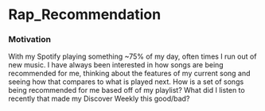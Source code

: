 # Rap_Recommendation

### Motivation
  With my Spotify playing something ~75% of my day, often times I run out of new music. I have always been interested in how songs are being recommended for me, thinking about the features of my current song and seeing how that compares to what is played next. How is a set of songs being recommended for me based off of my playlist? What did I listen to recently that made my Discover Weekly this good/bad?
